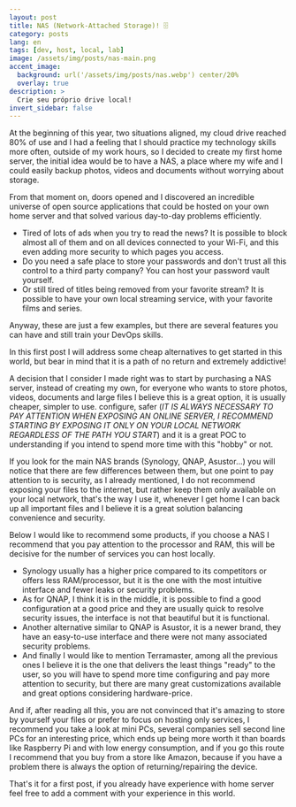 ```yaml
---
layout: post
title: NAS (Network-Attached Storage)! 🗄️
category: posts
lang: en
tags: [dev, host, local, lab]
image: /assets/img/posts/nas-main.png
accent_image: 
  background: url('/assets/img/posts/nas.webp') center/20%
  overlay: true
description: >
  Crie seu próprio drive local!
invert_sidebar: false
---
```


At the beginning of this year, two situations aligned, my cloud drive reached 80% of use and I had a feeling that I should practice my technology skills more often, outside of my work hours, so I decided to create my first home server, the initial idea would be to have a NAS, a place where my wife and I could easily backup photos, videos and documents without worrying about storage.

From that moment on, doors opened and I discovered an incredible universe of open source applications that could be hosted on your own home server and that solved various day-to-day problems efficiently.
 - Tired of lots of ads when you try to read the news? It is possible to block almost all of them and on all devices connected to your Wi-Fi, and this even adding more security to which pages you access.
 - Do you need a safe place to store your passwords and don't trust all this control to a third party company? You can host your password vault yourself.
 - Or still tired of titles being removed from your favorite stream? It is possible to have your own local streaming service, with your favorite films and series.

Anyway, these are just a few examples, but there are several features you can have and still train your DevOps skills.

In this first post I will address some cheap alternatives to get started in this world, but bear in mind that it is a path of no return and extremely addictive!

A decision that I consider I made right was to start by purchasing a NAS server, instead of creating my own, for everyone who wants to store photos, videos, documents and large files I believe this is a great option, it is usually cheaper, simpler to use. configure, safer (*IT IS ALWAYS NECESSARY TO PAY ATTENTION WHEN EXPOSING AN ONLINE SERVER, I RECOMMEND STARTING BY EXPOSING IT ONLY ON YOUR LOCAL NETWORK REGARDLESS OF THE PATH YOU START*) and it is a great POC to understanding if you intend to spend more time with this "hobby" or not.

If you look for the main NAS brands (Synology, QNAP, Asustor...) you will notice that there are few differences between them, but one point to pay attention to is security, as I already mentioned, I do not recommend exposing your files to the internet, but rather keep them only available on your local network, that's the way I use it, whenever I get home I can back up all important files and I believe it is a great solution balancing convenience and security.

Below I would like to recommend some products, if you choose a NAS I recommend that you pay attention to the processor and RAM, this will be decisive for the number of services you can host locally.

 - Synology usually has a higher price compared to its competitors or offers less RAM/processor, but it is the one with the most intuitive interface and fewer leaks or security problems.
 - As for QNAP, I think it is in the middle, it is possible to find a good configuration at a good price and they are usually quick to resolve security issues, the interface is not that beautiful but it is functional.
 - Another alternative similar to QNAP is Asustor, it is a newer brand, they have an easy-to-use interface and there were not many associated security problems.
 - And finally I would like to mention Terramaster, among all the previous ones I believe it is the one that delivers the least things "ready" to the user, so you will have to spend more time configuring and pay more attention to security, but there are many great customizations available and great options considering hardware-price.

And if, after reading all this, you are not convinced that it's amazing to store by yourself your files or prefer to focus on hosting only services, I recommend you take a look at mini PCs, several companies sell second line PCs for an interesting price, which ends up being more worth it than boards like Raspberry Pi and with low energy consumption, and if you go this route I recommend that you buy from a store like Amazon, because if you have a problem there is always the option of returning/repairing the device.

That's it for a first post, if you already have experience with home server feel free to add a comment with your experience in this world.

